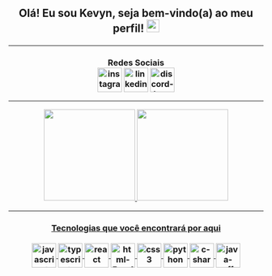 
<h2 align="center">
Olá! Eu sou Kevyn, seja bem-vindo(a) ao meu perfil! <img src="https://media.giphy.com/media/hvRJCLFzcasrR4ia7z/giphy.gif" width="25px">
<hr>
<h3 align="center"> Redes Sociais
  <br>
 <div align="center">
  <a href="https://www.instagram.com/pkeviyn/" target="_blank"><img align="center" width="48" height="48" src="https://img.icons8.com/fluency/48/000000/instagram-new.png" alt="instagram-new"/></a>
  <a href="https://www.linkedin.com/in/kevyindev" target="_blank"><img align="center" width="48" height="48" src="https://img.icons8.com/color/48/000000/linkedin.png" alt="linkedin"/></a>
  <a href="https://discord.gg/kevyn" target="_blank"><img align="center" width="48" height="48" src="https://img.icons8.com/color/48/000000/discord-logo.png" alt="discord-logo"/></a>
</div>
  <hr>
 <div>
<div align="center">
  <a href="https://github.com/kevyindev">
  <img height="180em" src="https://github-readme-stats.vercel.app/api?username=kevyindev&show_icons=true&theme=dracula&include_all_commits=true&count_private=true"/>
  <img height="180em" src="https://github-readme-stats.vercel.app/api/top-langs/?username=kevyindev&layout=compact&langs_count=7&theme=dracula"/>
</div>
  <hr>
  <h4 align="center">
Tecnologias que você encontrará por aqui
<div style="display: inline_block"><br>
  <img align="center" width="48" height="48" src="https://img.icons8.com/fluency/48/000000/javascript.png" alt="javascript"/>
  <img align="center" width="48" height="48" src="https://img.icons8.com/fluency/48/typescript--v2.png" alt="typescript--v2"/>
  <img align="center" width="48" height="48" src="https://img.icons8.com/officel/48/000000/react.png" alt="react"/>
  <img align="center" width="48" height="48" src="https://img.icons8.com/color/48/000000/html-5--v1.png" alt="html-5--v1"/>
  <img align="center" width="48" height="48" src="https://img.icons8.com/color/48/000000/css3.png" alt="css3"/>
  <img align="center" width="48" height="48" src="https://img.icons8.com/fluency/48/000000/python.png" alt="python"/>
  <img align="center" width="48" height="48" src="https://img.icons8.com/color/48/000000/c-sharp-logo.png" alt="c-sharp-logo"/>
  <img align="center" width="48" height="48" src="https://img.icons8.com/fluency/48/000000/java-coffee-cup-logo.png" alt="java-coffee-cup-logo"/>
</div>
